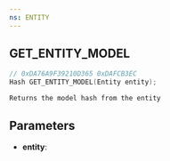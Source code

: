 ```yaml
---
ns: ENTITY
---
```

## GET_ENTITY_MODEL

```c
// 0xDA76A9F39210D365 0xDAFCB3EC
Hash GET_ENTITY_MODEL(Entity entity);
```

```
Returns the model hash from the entity
```

## Parameters
* **entity**:
